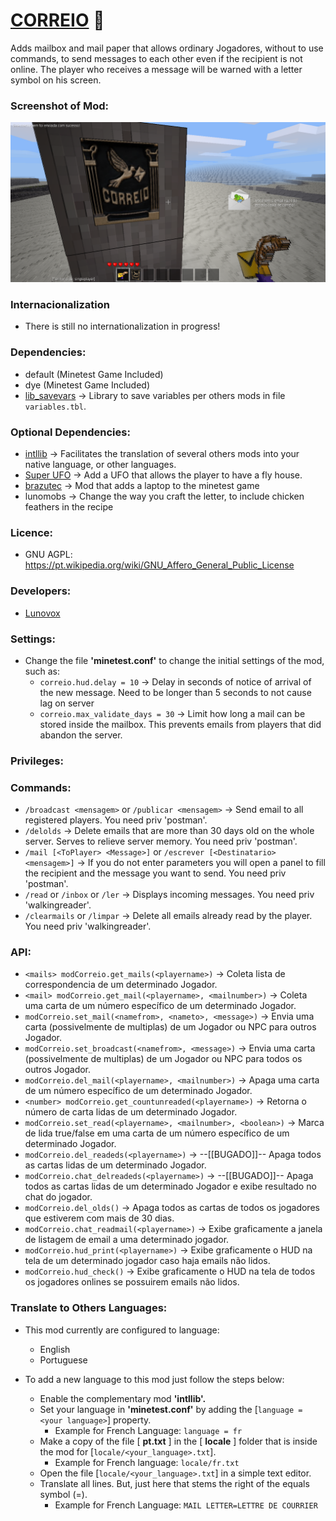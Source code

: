 # [CORREIO](https://github.com/lunovox/correio) 📨

Adds mailbox and mail paper that allows ordinary Jogadores, without to use commands, to send messages to each other even if the recipient is not online. The player who receives a message will be warned with a letter symbol on his screen.

### **Screenshot of Mod:**

![](https://raw.githubusercontent.com/Lunovox/correio/master/screenshot.png)

### **Internacionalization**

 * There is still no internationalization in progress!

### **Dependencies:**

  * default (Minetest Game Included)
  * dye (Minetest Game Included)
  * [lib_savevars](https://github.com/Lunovox/lib_savevars) → Library to save variables per others mods in file ````variables.tbl````.

### **Optional Dependencies:**

  * [intllib](https://github.com/minetest-mods/intllib) → Facilitates the translation of several others mods into your native language, or other languages.
  * [Super UFO](https://gitlab.com/lunovox/super-ufo) → Add a UFO that allows the player to have a fly house. 
  * [brazutec](https://github.com/BrunoMine/brazutec) → Mod that adds a laptop to the minetest game
  * lunomobs → Change the way you craft the letter, to include chicken feathers in the recipe

### **Licence:**

 * GNU AGPL: https://pt.wikipedia.org/wiki/GNU_Affero_General_Public_License

### **Developers:**

 * [Lunovox](mailto:lunovox@disroot.org)

### **Settings:**

  * Change the file **'minetest.conf'** to change the initial settings of the mod, such as:
  	* ````correio.hud.delay = 10```` →  Delay in seconds of notice of arrival of the new message. Need to be longer than 5 seconds to not cause lag on server
	* ````correio.max_validate_days = 30```` → Limit how long a mail can be stored inside the mailbox. This prevents emails from players that did abandon the server.

### **Privileges:**

### **Commands:**

 * ````/broadcast <mensagem>```` or ````/publicar <mensagem>```` → Send email to all registered players. You need priv 'postman'.
 * ````/delolds```` → Delete emails that are more than 30 days old on the whole server. Serves to relieve server memory. You need priv 'postman'.
 * ````/mail [<ToPlayer> <Message>]```` or ````/escrever [<Destinatario> <mensagem>]```` → If you do not enter parameters you will open a panel to fill the recipient and the message you want to send. You need priv 'postman'.
 * ````/read```` or ````/inbox```` or ````/ler```` → Displays incoming messages. You need priv 'walkingreader'.
 * ````/clearmails```` or ````/limpar```` → Delete all emails already read by the player. You need priv 'walkingreader'.

### **API:**
 * ````<mails> modCorreio.get_mails(<playername>)```` → Coleta lista de correspondencia de um determinado Jogador.
 * ````<mail> modCorreio.get_mail(<playername>, <mailnumber>)```` → Coleta uma carta de um número específico de um determinado Jogador.
 * ````modCorreio.set_mail(<namefrom>, <nameto>, <message>)```` → Envia uma carta (possivelmente de multiplas) de um Jogador ou NPC para outros Jogador.
 * ````modCorreio.set_broadcast(<namefrom>, <message>)```` → Envia uma carta (possivelmente de multiplas) de um Jogador ou NPC para todos os outros Jogador.
 * ````modCorreio.del_mail(<playername>, <mailnumber>)```` → Apaga uma carta de um número específico de um determinado Jogador.
 * ````<number> modCorreio.get_countunreaded(<playername>)```` →  Retorna o número de carta lidas de um determinado Jogador.
 * ````modCorreio.set_read(<playername>, <mailnumber>, <boolean>)```` → Marca de lida true/false em uma carta de um número específico de um determinado Jogador.
 * ````modCorreio.del_readeds(<playername>)```` →  --[[BUGADO]]-- Apaga todos as cartas lidas de um determinado Jogador.
 * ````modCorreio.chat_delreadeds(<playername>)```` →  --[[BUGADO]]-- Apaga todos as cartas lidas de um determinado Jogador e exibe resultado no chat do jogador.
 * ````modCorreio.del_olds()```` →  Apaga todos as cartas de todos os jogadores que estiverem com mais de 30 dias.
 * ````modCorreio.chat_readmail(<playername>)```` → Exibe graficamente a janela de listagem de email a uma determinado jogador.
 * ````modCorreio.hud_print(<playername>)```` → Exibe graficamente o HUD na tela de um determinado jogador caso haja emails não lidos.
 * ````modCorreio.hud_check()```` → Exibe graficamente o HUD na tela de todos os jogadores onlines se possuirem emails não lidos.

### **Translate to Others Languages:**

* This mod currently are configured to language:
	* English
	* Portuguese

* To add a new language to this mod just follow the steps below:
	* Enable the complementary mod **'intllib'.**
	* Set your language in **'minetest.conf'** by adding the [````language = <your language>````] property. 
		* Example for French Language: ````language = fr````
	* Make a copy of the file [ **pt.txt** ] in the [ **locale** ] folder that is inside the mod for [````locale/<your_language>.txt````]. 
		* Example for French language: ````locale/fr.txt````
	* Open the file [````locale/<your_language>.txt````] in a simple text editor.
	* Translate all lines. But, just here that stems the right of the equals symbol (=). 
		* Example for French Language: ````MAIL LETTER=LETTRE DE COURRIER````

